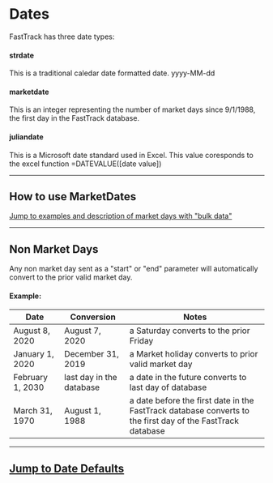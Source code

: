 
# Dates

FastTrack has three date types: 

#### strdate
This is a traditional caledar date formatted date. yyyy-MM-dd

#### marketdate
This is an integer representing the number of market days since 9/1/1988, the first day in the FastTrack database.

#### juliandate
This is a Microsoft date standard used in Excel. This value coresponds to the excel function =DATEVALUE(\[date value\])

---
## How to use MarketDates

[Jump to examples and description of market days with "bulk data"](./Examples/02-date_javascript.md#market-days)

---
## Non Market Days
Any non market day sent as a "start" or "end" parameter will automatically convert to the prior valid market day. 

#### Example:
Date | Conversion|Notes 
-----|-----|-----
August 8, 2020| August 7, 2020 |a Saturday converts to the prior Friday
January 1, 2020|December 31, 2019|a Market holiday converts to prior valid market day
February 1, 2030|last day in the database|a date in the future converts to last day of database
March 31, 1970|August 1, 1988|a date before the first date in the FastTrack database converts to the first day of the FastTrack database

---
## [Jump to Date Defaults](./02a-DataInfo.md)